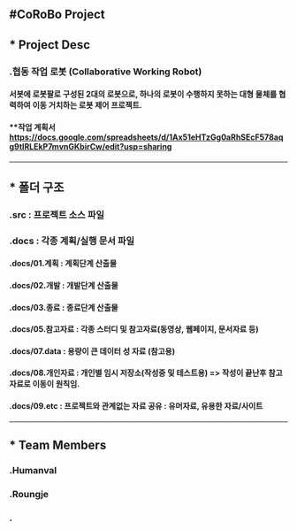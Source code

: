 #CoRoBo Project 
----
## *  Project Desc 
### .협동 작업 로봇 (Collaborative Working Robot)  
####  서봇에 로봇팔로 구성된 2대의 로봇으로, 하나의 로봇이 수행하지 못하는 대형 물체를 협력하여 이동 거치하는 로봇 제어 프로젝트. 


#### **작업 계획서 <https://docs.google.com/spreadsheets/d/1Ax51eHTzGg0aRhSEcF578aqg9tlRLEkP7mvnGKbirCw/edit?usp=sharing>

---
## * 폴더 구조  
### .src : 프로젝트 소스 파일  
### .docs : 각종 계획/실행 문서 파일 
####  .docs/01.계획 : 계획단계 산출물 
####  .docs/02.개발 : 개발단계 산출물 
####  .docs/03.종료 : 종료단계 산출물 
####  .docs/05.참고자료 : 각종 스터디 및 참고자료(동영상, 웹페이지, 문서자료 등) 
####  .docs/07.data : 용량이 큰 데이터 성 자료 (참고용) 
####  .docs/08.개인자료 : 개인별 임시 저장소(작성중 및 테스트용) => 작성이 끝난후 참고자료로 이동이 원칙임. 
####  .docs/09.etc : 프로젝트와 관계없는 자료 공유 : 유머자료, 유용한 자료/사이트 


---
## * Team Members 
### .Humanval 
### .Roungje
### .
